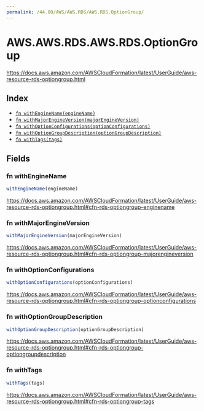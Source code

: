```yaml
---
permalink: /44.00/AWS/AWS.RDS/AWS.RDS.OptionGroup/
---
```


# AWS.AWS.RDS.AWS.RDS.OptionGroup

https://docs.aws.amazon.com/AWSCloudFormation/latest/UserGuide/aws-resource-rds-optiongroup.html

## Index

* [`fn withEngineName(engineName)`](#fn-withenginename)
* [`fn withMajorEngineVersion(majorEngineVersion)`](#fn-withmajorengineversion)
* [`fn withOptionConfigurations(optionConfigurations)`](#fn-withoptionconfigurations)
* [`fn withOptionGroupDescription(optionGroupDescription)`](#fn-withoptiongroupdescription)
* [`fn withTags(tags)`](#fn-withtags)

## Fields

### fn withEngineName

```ts
withEngineName(engineName)
```

https://docs.aws.amazon.com/AWSCloudFormation/latest/UserGuide/aws-resource-rds-optiongroup.html#cfn-rds-optiongroup-enginename

### fn withMajorEngineVersion

```ts
withMajorEngineVersion(majorEngineVersion)
```

https://docs.aws.amazon.com/AWSCloudFormation/latest/UserGuide/aws-resource-rds-optiongroup.html#cfn-rds-optiongroup-majorengineversion

### fn withOptionConfigurations

```ts
withOptionConfigurations(optionConfigurations)
```

https://docs.aws.amazon.com/AWSCloudFormation/latest/UserGuide/aws-resource-rds-optiongroup.html#cfn-rds-optiongroup-optionconfigurations

### fn withOptionGroupDescription

```ts
withOptionGroupDescription(optionGroupDescription)
```

https://docs.aws.amazon.com/AWSCloudFormation/latest/UserGuide/aws-resource-rds-optiongroup.html#cfn-rds-optiongroup-optiongroupdescription

### fn withTags

```ts
withTags(tags)
```

https://docs.aws.amazon.com/AWSCloudFormation/latest/UserGuide/aws-resource-rds-optiongroup.html#cfn-rds-optiongroup-tags